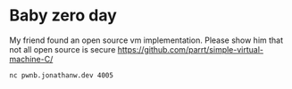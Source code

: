 # Baby zero day

My friend found an open source vm implementation. Please show him that not all open source is secure
https://github.com/parrt/simple-virtual-machine-C/

`nc pwnb.jonathanw.dev 4005`